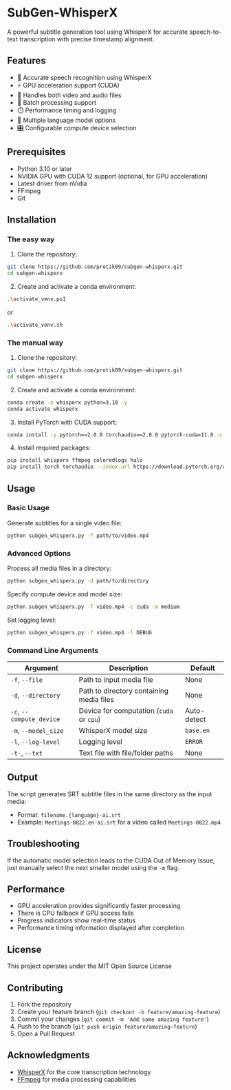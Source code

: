 # SubGen-WhisperX

A powerful subtitle generation tool using WhisperX for accurate speech-to-text transcription with precise timestamp alignment.

## Features

- 🎯 Accurate speech recognition using WhisperX
- ⚡ GPU acceleration support (CUDA)
- 🎵 Handles both video and audio files
- 📁 Batch processing support
- ⏱️ Performance timing and logging
- 🔧 Multiple language model options
- 🎛️ Configurable compute device selection

## Prerequisites

- Python 3.10 or later
- NVIDIA GPU with CUDA 12 support (optional, for GPU acceleration)
- Latest driver from nVidia
- FFmpeg
- Git

## Installation

### The easy way

1. Clone the repository:

```bash
git clone https://github.com/protik09/subgen-whisperx.git
cd subgen-whisperx
```

2. Create and activate a conda environment:

```bash
.\activate_venv.ps1
```

or

```bash
.\activate_venv.sh
```

### The manual way

1. Clone the repository:

```bash
git clone https://github.com/protik09/subgen-whisperx.git
cd subgen-whisperx
```

2. Create and activate a conda environment:

```bash
conda create -n whisperx python=3.10 -y
conda activate whisperx
```

3. Install PyTorch with CUDA support:

```bash
conda install -y pytorch==2.0.0 torchaudio==2.0.0 pytorch-cuda=11.8 -c pytorch -c nvidia
```

4. Install required packages:

```bash
pip install whisperx ffmpeg coloredlogs halo
pip install torch torchaudio --index-url https://download.pytorch.org/whl/cu121 --force-reinstall --no-cache-dir
```

## Usage

### Basic Usage

Generate subtitles for a single video file:

```bash
python subgen_whisperx.py -f path/to/video.mp4
```

### Advanced Options

Process all media files in a directory:

```bash
python subgen_whisperx.py -d path/to/directory
```

Specify compute device and model size:

```bash
python subgen_whisperx.py -f video.mp4 -c cuda -m medium
```

Set logging level:

```bash
python subgen_whisperx.py -f video.mp4 -l DEBUG
```

### Command Line Arguments

| Argument | Description | Default |
|----------|-------------|---------|
| `-f`, `--file` | Path to input media file | None |
| `-d`, `--directory` | Path to directory containing media files | None |
| `-c`, `--compute_device` | Device for computation (`cuda` or `cpu`) | Auto-detect |
| `-m`, `--model_size` | WhisperX model size | `base.en` |
| `-l`, `--log-level` | Logging level | `ERROR` |
| `-t-`, `--txt` | Text file with file/folder paths | None |

## Output

The script generates SRT subtitle files in the same directory as the input media:

- Format: `filename.{language}-ai.srt`
- Example: `Meetings-0822.en-ai.srt` for a video called `Meetings-0822.mp4`

## Troubleshooting

If the automatic model selection leads to the CUDA Out of Memory Issue, just manually select 
the next smaller model using the `-m` flag.

## Performance

- GPU acceleration provides significantly faster processing
- There is CPU fallback if GPU access fails
- Progress indicators show real-time status
- Performance timing information displayed after completion

## License

This project operates under the MIT Open Source License

## Contributing

1. Fork the repository
2. Create your feature branch (`git checkout -b feature/amazing-feature`)
3. Commit your changes (`git commit -m 'Add some amazing feature'`)
4. Push to the branch (`git push origin feature/amazing-feature`)
5. Open a Pull Request

## Acknowledgments

- [WhisperX](https://github.com/m-bain/whisperX) for the core transcription technology
- [FFmpeg](https://ffmpeg.org/) for media processing capabilities
